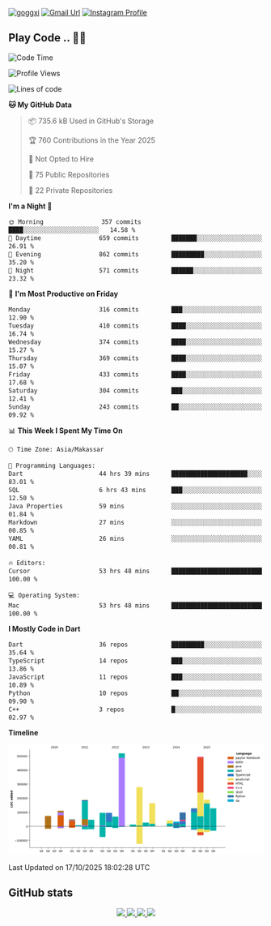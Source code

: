 [![goggxi](https://img.shields.io/badge/Portofolio-Goggxi-orange)](https://goggxi.github.io)
[![Gmail Url](https://img.shields.io/twitter/url?label=Goggxi@gmail.com&logo=gmail&style=social&url=http%3A%2F%2Fmailto%3Acontact.Goggxi@gmail.com)](mailto:Goggxi@gmail.com) [![Instagram Profile](https://img.shields.io/twitter/url?label=moh_rifkan&logo=instagram&style=social&url=https://www.instagram.com/moh_rifkan/)](https://www.instagram.com/moh_rifkan/)

## Play Code .. 💬🚀

<!-- [![Moh Rifkan GitHub stats](https://github-readme-stats.vercel.app/api?username=goggxi&count_private=true&show_icons=true&theme=dracula&custom_title=Goggxi%20Statistic%20🚀)](https://github.com/goggxi/goggxi)

[![Top Langs](https://github-readme-stats.vercel.app/api/top-langs/?username=goggxi&langs_count=8&layout=compact&show_icons=true&theme=dracula)](https://github.com/goggxi/goggxi) -->

<!--START_SECTION:waka-->
![Code Time](http://img.shields.io/badge/Code%20Time-4%2C757%20hrs%2030%20mins-blue)

![Profile Views](http://img.shields.io/badge/Profile%20Views-5-blue)

![Lines of code](https://img.shields.io/badge/From%20Hello%20World%20I%27ve%20Written-2.8%20million%20lines%20of%20code-blue)

**🐱 My GitHub Data** 

> 📦 735.6 kB Used in GitHub's Storage 
 > 
> 🏆 760 Contributions in the Year 2025
 > 
> 🚫 Not Opted to Hire
 > 
> 📜 75 Public Repositories 
 > 
> 🔑 22 Private Repositories 
 > 
**I'm a Night 🦉** 

```text
🌞 Morning                357 commits         ████░░░░░░░░░░░░░░░░░░░░░   14.58 % 
🌆 Daytime                659 commits         ███████░░░░░░░░░░░░░░░░░░   26.91 % 
🌃 Evening                862 commits         █████████░░░░░░░░░░░░░░░░   35.20 % 
🌙 Night                  571 commits         ██████░░░░░░░░░░░░░░░░░░░   23.32 % 
```
📅 **I'm Most Productive on Friday** 

```text
Monday                   316 commits         ███░░░░░░░░░░░░░░░░░░░░░░   12.90 % 
Tuesday                  410 commits         ████░░░░░░░░░░░░░░░░░░░░░   16.74 % 
Wednesday                374 commits         ████░░░░░░░░░░░░░░░░░░░░░   15.27 % 
Thursday                 369 commits         ████░░░░░░░░░░░░░░░░░░░░░   15.07 % 
Friday                   433 commits         ████░░░░░░░░░░░░░░░░░░░░░   17.68 % 
Saturday                 304 commits         ███░░░░░░░░░░░░░░░░░░░░░░   12.41 % 
Sunday                   243 commits         ██░░░░░░░░░░░░░░░░░░░░░░░   09.92 % 
```


📊 **This Week I Spent My Time On** 

```text
🕑︎ Time Zone: Asia/Makassar

💬 Programming Languages: 
Dart                     44 hrs 39 mins      █████████████████████░░░░   83.01 % 
SQL                      6 hrs 43 mins       ███░░░░░░░░░░░░░░░░░░░░░░   12.50 % 
Java Properties          59 mins             ░░░░░░░░░░░░░░░░░░░░░░░░░   01.84 % 
Markdown                 27 mins             ░░░░░░░░░░░░░░░░░░░░░░░░░   00.85 % 
YAML                     26 mins             ░░░░░░░░░░░░░░░░░░░░░░░░░   00.81 % 

🔥 Editors: 
Cursor                   53 hrs 48 mins      █████████████████████████   100.00 % 

💻 Operating System: 
Mac                      53 hrs 48 mins      █████████████████████████   100.00 % 
```

**I Mostly Code in Dart** 

```text
Dart                     36 repos            █████████░░░░░░░░░░░░░░░░   35.64 % 
TypeScript               14 repos            ███░░░░░░░░░░░░░░░░░░░░░░   13.86 % 
JavaScript               11 repos            ███░░░░░░░░░░░░░░░░░░░░░░   10.89 % 
Python                   10 repos            ██░░░░░░░░░░░░░░░░░░░░░░░   09.90 % 
C++                      3 repos             █░░░░░░░░░░░░░░░░░░░░░░░░   02.97 % 
```



**Timeline**

![Lines of Code chart](https://raw.githubusercontent.com/Goggxi/Goggxi/main/assets/bar_graph.png)


 Last Updated on 17/10/2025 18:02:28 UTC
<!--END_SECTION:waka-->

## GitHub stats

<p align="center">
  <a href="https://github.com/goggxi">
    <img src="http://github-profile-summary-cards.vercel.app/api/cards/profile-details?username=goggxi&theme=transparent" />
  </a>
  <a href="https://github.com/goggxi">
    <img src="https://github-readme-streak-stats.herokuapp.com/?user=goggxi&hide_border=true&card_width=338&theme=transparent" />
  </a>
  <a href="https://github.com/goggxi">
    <img src="http://github-profile-summary-cards.vercel.app/api/cards/stats?username=goggxi&theme=transparent" />
  </a>
  <a href="https://github.com/goggxi">
    <img src="https://github-readme-stats.vercel.app/api/top-langs/?username=goggxi&langs_count=10&exclude_repo=&hide=c,makefile,html,css,sass,nix,nunjucks,tsql,dockerfile,shell&card_width=699&hide_border=true&theme=transparent" />
  </a>
  <!-- <br/>
  <a href="https://github.com/goggxi">
    <img src="https://komarev.com/ghpvc/?username=goggxi&color=blue&style=flat" />
  </a> -->
</p>
